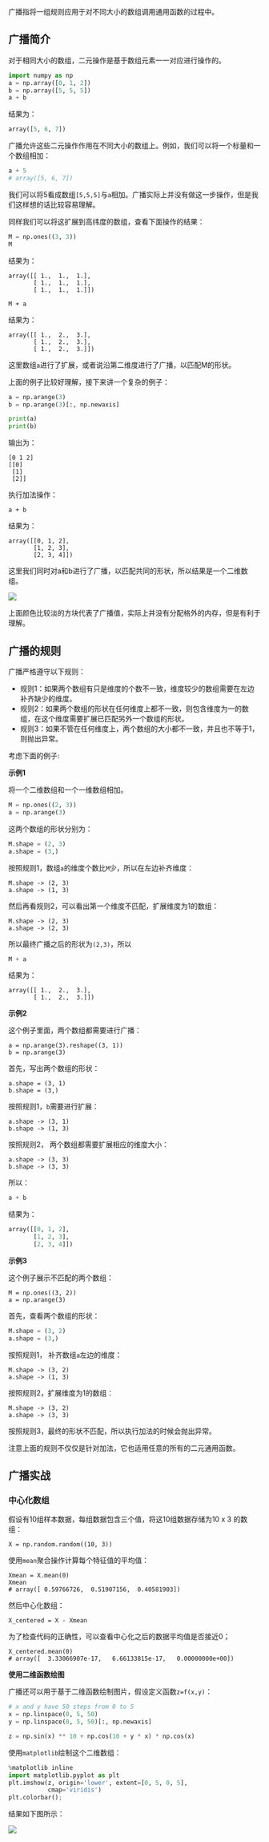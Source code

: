广播指将一组规则应用于对不同大小的数组调用通用函数的过程中。

## 广播简介

对于相同大小的数组，二元操作是基于数组元素一一对应进行操作的。

```python
import numpy as np
a = np.array([0, 1, 2])
b = np.array([5, 5, 5])
a + b
```

结果为：

```python
array([5, 6, 7])
```

广播允许这些二元操作作用在不同大小的数组上。例如，我们可以将一个标量和一个数组相加：

```python
a + 5
# array([5, 6, 7])
```

我们可以将5看成数组`[5,5,5]`与`a`相加。广播实际上并没有做这一步操作，但是我们这样想的话比较容易理解。

同样我们可以将这扩展到高纬度的数组，查看下面操作的结果：

```python
M = np.ones((3, 3))
M
```

结果为：

```
array([[ 1.,  1.,  1.],
       [ 1.,  1.,  1.],
       [ 1.,  1.,  1.]])
```

```
M + a
```

结果为：

```
array([[ 1.,  2.,  3.],
       [ 1.,  2.,  3.],
       [ 1.,  2.,  3.]])
```

这里数组`a`进行了扩展，或者说沿第二维度进行了广播，以匹配M的形状。

上面的例子比较好理解，接下来讲一个复杂的例子：

```python
a = np.arange(3)
b = np.arange(3)[:, np.newaxis]

print(a)
print(b)
```

输出为：

```
[0 1 2]
[[0]
 [1]
 [2]]
```

执行加法操作：

```
a + b
```

结果为：

```
array([[0, 1, 2],
       [1, 2, 3],
       [2, 3, 4]])
```

这里我们同时对a和b进行了广播，以匹配共同的形状，所以结果是一个二维数组。

![](./img/02.05-broadcasting.png)

上面颜色比较淡的方块代表了广播值，实际上并没有分配格外的内存，但是有利于理解。

## 广播的规则

广播严格遵守以下规则：

- 规则1：如果两个数组有只是维度的个数不一致，维度较少的数组需要在左边补齐缺少的维度。
- 规则2：如果两个数组的形状在任何维度上都不一致，则包含维度为一的数组，在这个维度需要扩展已匹配另外一个数组的形状。
- 规则3：如果不管在任何维度上，两个数组的大小都不一致，并且也不等于1，则抛出异常。

考虑下面的例子:

**示例1**

将一个二维数组和一个一维数组相加。

```python
M = np.ones((2, 3))
a = np.arange(3)
```

这两个数组的形状分别为：

```python
M.shape = (2, 3)
a.shape = (3,)
```

按照规则1，数组`a`的维度个数比`M`少，所以在左边补齐维度：

```
M.shape -> (2, 3)
a.shape -> (1, 3)
```

然后再看规则2，可以看出第一个维度不匹配，扩展维度为1的数组：

```
M.shape -> (2, 3)
a.shape -> (2, 3)
```

所以最终广播之后的形状为`(2,3)`，所以

```python
M + a
```

结果为：

```
array([[ 1.,  2.,  3.],
       [ 1.,  2.,  3.]])
```

**示例2**

这个例子里面，两个数组都需要进行广播：

```
a = np.arange(3).reshape((3, 1))
b = np.arange(3)
```

首先，写出两个数组的形状：

```
a.shape = (3, 1)
b.shape = (3,)
```

按照规则1，`b`需要进行扩展：

```
a.shape -> (3, 1)
b.shape -> (1, 3)
```

按照规则2， 两个数组都需要扩展相应的维度大小：

```
a.shape -> (3, 3)
b.shape -> (3, 3)
```

所以：

```python
a + b
```

结果为：

```python
array([[0, 1, 2],
       [1, 2, 3],
       [2, 3, 4]])
```

**示例3**

这个例子展示不匹配的两个数组：

```
M = np.ones((3, 2))
a = np.arange(3)
```

首先，查看两个数组的形状：

```python
M.shape = (3, 2)
a.shape = (3,)
```

按照规则1， 补齐数组`a`左边的维度：

```
M.shape -> (3, 2)
a.shape -> (1, 3)
```

按照规则2，扩展维度为1的数组：

```
M.shape -> (3, 2)
a.shape -> (3, 3)
```

按照规则3，最终的形状不匹配，所以执行加法的时候会抛出异常。

注意上面的规则不仅仅是针对加法，它也适用任意的所有的二元通用函数。

## 广播实战

### 中心化数组

假设有10组样本数据，每组数据包含三个值，将这10组数据存储为10 x 3 的数组：

```
X = np.random.random((10, 3))
```

使用`mean`聚合操作计算每个特征值的平均值：

```
Xmean = X.mean(0)
Xmean
# array([ 0.59766726,  0.51907156,  0.40581903])
```

然后中心化数组：

```
X_centered = X - Xmean
```

为了检查代码的正确性，可以查看中心化之后的数据平均值是否接近0；

```
X_centered.mean(0)
# array([  3.33066907e-17,   6.66133815e-17,   0.00000000e+00])
```

**使用二维函数绘图**

广播还可以用于基于二维函数绘制图片，假设定义函数`z=f(x,y)`：

```python
# x and y have 50 steps from 0 to 5
x = np.linspace(0, 5, 50)
y = np.linspace(0, 5, 50)[:, np.newaxis]

z = np.sin(x) ** 10 + np.cos(10 + y * x) * np.cos(x)
```

使用`matplotlib`绘制这个二维数组：

```python
%matplotlib inline
import matplotlib.pyplot as plt
plt.imshow(z, origin='lower', extent=[0, 5, 0, 5],
           cmap='viridis')
plt.colorbar();
```

结果如下图所示：

![](./img/plot_mutli.png)
